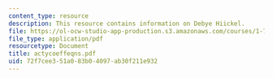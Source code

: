 ```yaml
---
content_type: resource
description: This resource contains information on Debye Hiickel.
file: https://ol-ocw-studio-app-production.s3.amazonaws.com/courses/1-76-aquatic-chemistry-fall-2005/72f7cee351a083b04097ab30f211e932_actycoeffeqns.pdf
file_type: application/pdf
resourcetype: Document
title: actycoeffeqns.pdf
uid: 72f7cee3-51a0-83b0-4097-ab30f211e932
---
```

